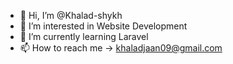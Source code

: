 - 👋 Hi, I’m @Khalad-shykh
- 👀 I’m interested in Website Development
- 🌱 I’m currently learning Laravel
- 📫 How to reach me -> khaladjaan09@gmail.com

<!---
Khalad-shykh/Khalad-shykh is a ✨ special ✨ repository because its `README.md` (this file) appears on your GitHub profile.
You can click the Preview link to take a look at your changes.
--->
